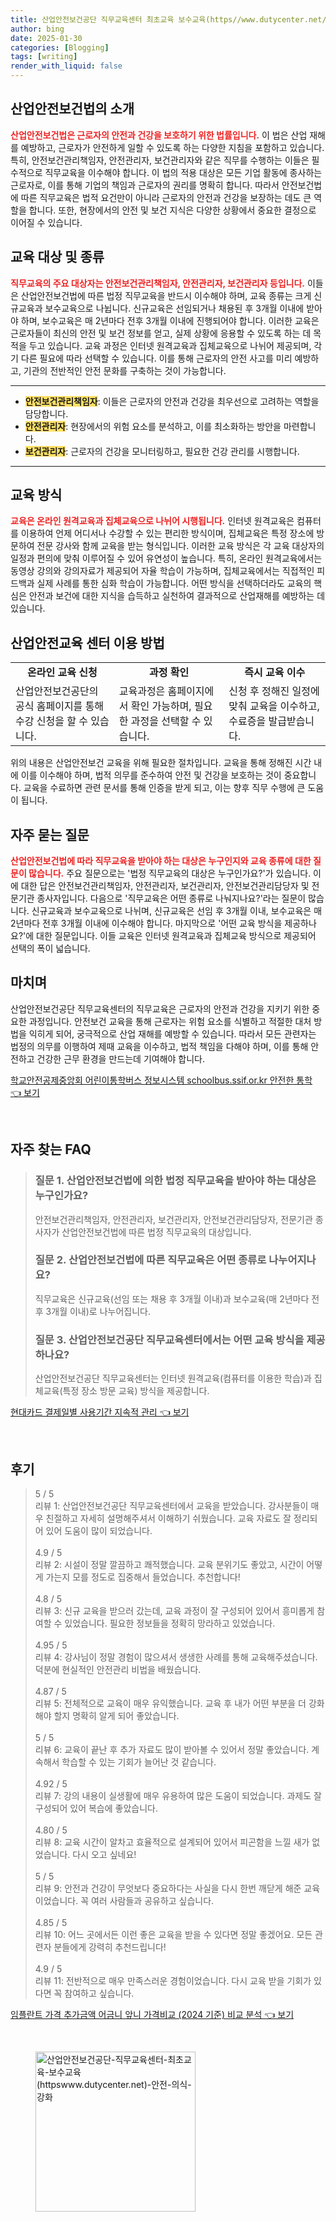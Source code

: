 ```yaml
---
title: 산업안전보건공단 직무교육센터 최초교육 보수교육(https//www.dutycenter.net/) 안전 의식 강화
author: bing
date: 2025-01-30
categories: [Blogging]
tags: [writing]
render_with_liquid: false
---
```



<h2 id='산업안전보건법소개'>산업안전보건법의 소개</h2>

<p><b><span style="color: #ee2323;">산업안전보건법은 근로자의 안전과 건강을 보호하기 위한 법률입니다.</span></b> 이 법은 산업 재해를 예방하고, 근로자가 안전하게 일할 수 있도록 하는 다양한 지침을 포함하고 있습니다. 특히, 안전보건관리책임자, 안전관리자, 보건관리자와 같은 직무를 수행하는 이들은 필수적으로 직무교육을 이수해야 합니다. 이 법의 적용 대상은 모든 기업 활동에 종사하는 근로자로, 이를 통해 기업의 책임과 근로자의 권리를 명확히 합니다. 따라서 안전보건법에 따른 직무교육은 법적 요건만이 아니라 근로자의 안전과 건강을 보장하는 데도 큰 역할을 합니다. 또한, 현장에서의 안전 및 보건 지식은 다양한 상황에서 중요한 결정으로 이어질 수 있습니다.</p>

<h2 id='교육대상'>교육 대상 및 종류</h2>

<p><b><span style="color: #ee2323;">직무교육의 주요 대상자는 안전보건관리책임자, 안전관리자, 보건관리자 등입니다.</span></b> 이들은 산업안전보건법에 따른 법정 직무교육을 반드시 이수해야 하며, 교육 종류는 크게 신규교육과 보수교육으로 나뉩니다. 신규교육은 선임되거나 채용된 후 3개월 이내에 받아야 하며, 보수교육은 매 2년마다 전후 3개월 이내에 진행되어야 합니다. 이러한 교육은 근로자들이 최신의 안전 및 보건 정보를 얻고, 실제 상황에 응용할 수 있도록 하는 데 목적을 두고 있습니다. 교육 과정은 인터넷 원격교육과 집체교육으로 나뉘어 제공되며, 각기 다른 필요에 따라 선택할 수 있습니다. 이를 통해 근로자의 안전 사고를 미리 예방하고, 기관의 전반적인 안전 문화를 구축하는 것이 가능합니다.</p>

<hr />

<ul>
    <li><b><span style="background-color: #ffe066;">안전보건관리책임자</span></b>: 이들은 근로자의 안전과 건강을 최우선으로 고려하는 역할을 담당합니다.</li>
    <li><b><span style="background-color: #ffe066;">안전관리자</span></b>: 현장에서의 위험 요소를 분석하고, 이를 최소화하는 방안을 마련합니다.</li>
    <li><b><span style="background-color: #ffe066;">보건관리자</span></b>: 근로자의 건강을 모니터링하고, 필요한 건강 관리를 시행합니다.</li>
</ul>

<hr />

<h2 id='교육방식'>교육 방식</h2>

<p><b><span style="color: #ee2323;">교육은 온라인 원격교육과 집체교육으로 나뉘어 시행됩니다.</span></b> 인터넷 원격교육은 컴퓨터를 이용하여 언제 어디서나 수강할 수 있는 편리한 방식이며, 집체교육은 특정 장소에 방문하여 전문 강사와 함께 교육을 받는 형식입니다. 이러한 교육 방식은 각 교육 대상자의 일정과 편의에 맞춰 이루어질 수 있어 유연성이 높습니다. 특히, 온라인 원격교육에서는 동영상 강의와 강의자료가 제공되어 자율 학습이 가능하며, 집체교육에서는 직접적인 피드백과 실제 사례를 통한 심화 학습이 가능합니다. 어떤 방식을 선택하더라도 교육의 핵심은 안전과 보건에 대한 지식을 습득하고 실천하여 결과적으로 산업재해를 예방하는 데 있습니다.</p>

<h2 id='산업안전교육센터'>산업안전교육 센터 이용 방법</h2>

<table>
    <tr>
        <td style="text-align: center; height: 17px;"><b>온라인 교육 신청</b></td>
        <td style="text-align: center; height: 17px;"><b>과정 확인</b></td>
        <td style="text-align: center; height: 17px;"><b>즉시 교육 이수</b></td>
    </tr>
    <tr>
        <td>산업안전보건공단의 공식 홈페이지를 통해 수강 신청을 할 수 있습니다.</td>
        <td>교육과정은 홈페이지에서 확인 가능하며, 필요한 과정을 선택할 수 있습니다.</td>
        <td>신청 후 정해진 일정에 맞춰 교육을 이수하고, 수료증을 발급받습니다.</td>
    </tr>
</table>

<p>위의 내용은 산업안전보건 교육을 위해 필요한 절차입니다. 교육을 통해 정해진 시간 내에 이를 이수해야 하며, 법적 의무를 준수하여 안전 및 건강을 보호하는 것이 중요합니다. 교육을 수료하면 관련 문서를 통해 인증을 받게 되고, 이는 향후 직무 수행에 큰 도움이 됩니다.</p>

<h2 id='자주묻는질문'>자주 묻는 질문</h2>

<p><b><span style="color: #ee2323;">산업안전보건법에 따라 직무교육을 받아야 하는 대상은 누구인지와 교육 종류에 대한 질문이 많습니다.</span></b> 주요 질문으로는 '법정 직무교육의 대상은 누구인가요?'가 있습니다. 이에 대한 답은 안전보건관리책임자, 안전관리자, 보건관리자, 안전보건관리담당자 및 전문기관 종사자입니다. 다음으로 '직무교육은 어떤 종류로 나눠지나요?'라는 질문이 많습니다. 신규교육과 보수교육으로 나뉘며, 신규교육은 선임 후 3개월 이내, 보수교육은 매 2년마다 전후 3개월 이내에 이수해야 합니다. 마지막으로 '어떤 교육 방식을 제공하나요?'에 대한 질문입니다. 이들 교육은 인터넷 원격교육과 집체교육 방식으로 제공되어 선택의 폭이 넓습니다.</p>

<h2 id='마치며'>마치며</h2>

<p>산업안전보건공단 직무교육센터의 직무교육은 근로자의 안전과 건강을 지키기 위한 중요한 과정입니다. 안전보건 교육을 통해 근로자는 위험 요소를 식별하고 적절한 대처 방법을 익히게 되어, 궁극적으로 산업 재해를 예방할 수 있습니다. 따라서 모든 관련자는 법정의 의무를 이행하여 제때 교육을 이수하고, 법적 책임을 다해야 하며, 이를 통해 안전하고 건강한 근무 환경을 만드는데 기여해야 합니다.</p>


<p><a class="click-button" title="학교안전공제중앙회 어린이통학버스 정보시스템 schoolbus.ssif.or.kr 안전한 통학" href="https://24nara.github.io/posts/%ED%95%99%EA%B5%90%EC%95%88%EC%A0%84%EA%B3%B5%EC%A0%9C%EC%A4%91%EC%95%99%ED%9A%8C-%EC%96%B4%EB%A6%B0%EC%9D%B4%ED%86%B5%ED%95%99%EB%B2%84%EC%8A%A4-%EC%A0%95%EB%B3%B4%EC%8B%9C%EC%8A%A4%ED%85%9C-schoolbus.ssif.or.kr-%EC%95%88%EC%A0%84%ED%95%9C-%ED%86%B5%ED%95%99/" rel="dofollow">학교안전공제중앙회 어린이통학버스 정보시스템 schoolbus.ssif.or.kr 안전한 통학 👈 보기</a></p><br>
<h2 id='자주_찾는_FAQ'>자주 찾는 FAQ</h2>
<div itemscope="" itemtype="https://schema.org/FAQPage"> 
<blockquote> 
<div itemscope="" itemprop="mainEntity" itemtype="https://schema.org/Question"> 
<h3 itemprop="name">질문 1. 산업안전보건법에 의한 법정 직무교육을 받아야 하는 대상은 누구인가요?</h3> 
<div itemscope="" itemprop="acceptedAnswer" itemtype="https://schema.org/Answer"> 
<span itemprop="text"> 
<p>안전보건관리책임자, 안전관리자, 보건관리자, 안전보건관리담당자, 전문기관 종사자가 산업안전보건법에 따른 법정 직무교육의 대상입니다.</p> 
</span> 
</div> 
</div> 
<div itemscope="" itemprop="mainEntity" itemtype="https://schema.org/Question"> 
<h3 itemprop="name">질문 2. 산업안전보건법에 따른 직무교육은 어떤 종류로 나누어지나요?</h3> 
<div itemscope="" itemprop="acceptedAnswer" itemtype="https://schema.org/Answer"> 
<span itemprop="text"> 
<p>직무교육은 신규교육(선임 또는 채용 후 3개월 이내)과 보수교육(매 2년마다 전후 3개월 이내)로 나누어집니다.</p> 
</span> 
</div> 
</div> 
<div itemscope="" itemprop="mainEntity" itemtype="https://schema.org/Question"> 
<h3 itemprop="name">질문 3. 산업안전보건공단 직무교육센터에서는 어떤 교육 방식을 제공하나요?</h3> 
<div itemscope="" itemprop="acceptedAnswer" itemtype="https://schema.org/Answer"> 
<span itemprop="text"> 
<p>산업안전보건공단 직무교육센터는 인터넷 원격교육(컴퓨터를 이용한 학습)과 집체교육(특정 장소 방문 교육) 방식을 제공합니다.</p> 
</span> 
</div> 
</div> 
</blockquote> 
</div>
<p><a class="click-button" title="현대카드 결제일별 사용기간 지속적 관리" href="https://24nara.github.io/posts/%ED%98%84%EB%8C%80%EC%B9%B4%EB%93%9C-%EA%B2%B0%EC%A0%9C%EC%9D%BC%EB%B3%84-%EC%82%AC%EC%9A%A9%EA%B8%B0%EA%B0%84-%EC%A7%80%EC%86%8D%EC%A0%81-%EA%B4%80%EB%A6%AC/" rel="dofollow">현대카드 결제일별 사용기간 지속적 관리 👈 보기</a></p><br>
<h2 id='후기'>후기</h2>
<div itemscope itemtype="https://schema.org/Product">
  <blockquote>
  <div itemprop="review" itemscope itemtype="https://schema.org/Review">
      <div itemprop="reviewRating" itemscope itemtype="https://schema.org/Rating"> <span itemprop="ratingValue">5</span> / <span itemprop="bestRating">5</span> </div>
      <span itemprop="reviewBody">리뷰 1: 산업안전보건공단 직무교육센터에서 교육을 받았습니다. 강사분들이 매우 친절하고 자세히 설명해주셔서 이해하기 쉬웠습니다. 교육 자료도 잘 정리되어 있어 도움이 많이 되었습니다.</span>
  </div>
  <br>
  <div itemprop="review" itemscope itemtype="https://schema.org/Review">
      <div itemprop="reviewRating" itemscope itemtype="https://schema.org/Rating"> <span itemprop="ratingValue">4.9</span> / <span itemprop="bestRating">5</span> </div>
      <span itemprop="reviewBody">리뷰 2: 시설이 정말 깔끔하고 쾌적했습니다. 교육 분위기도 좋았고, 시간이 어떻게 가는지 모를 정도로 집중해서 들었습니다. 추천합니다!</span>
  </div>
  <br>
  <div itemprop="review" itemscope itemtype="https://schema.org/Review">
      <div itemprop="reviewRating" itemscope itemtype="https://schema.org/Rating"> <span itemprop="ratingValue">4.8</span> / <span itemprop="bestRating">5</span> </div>
      <span itemprop="reviewBody">리뷰 3: 신규 교육을 받으러 갔는데, 교육 과정이 잘 구성되어 있어서 흥미롭게 참여할 수 있었습니다. 필요한 정보들을 정확히 망라하고 있었습니다.</span>
  </div>
  <br>
  <div itemprop="review" itemscope itemtype="https://schema.org/Review">
      <div itemprop="reviewRating" itemscope itemtype="https://schema.org/Rating"> <span itemprop="ratingValue">4.95</span> / <span itemprop="bestRating">5</span> </div>
      <span itemprop="reviewBody">리뷰 4: 강사님이 정말 경험이 많으셔서 생생한 사례를 통해 교육해주셨습니다. 덕분에 현실적인 안전관리 비법을 배웠습니다.</span>
  </div>
  <br>
  <div itemprop="review" itemscope itemtype="https://schema.org/Review">
      <div itemprop="reviewRating" itemscope itemtype="https://schema.org/Rating"> <span itemprop="ratingValue">4.87</span> / <span itemprop="bestRating">5</span> </div>
      <span itemprop="reviewBody">리뷰 5: 전체적으로 교육이 매우 유익했습니다. 교육 후 내가 어떤 부분을 더 강화해야 할지 명확히 알게 되어 좋았습니다.</span>
  </div>
  <br>
  <div itemprop="review" itemscope itemtype="https://schema.org/Review">
      <div itemprop="reviewRating" itemscope itemtype="https://schema.org/Rating"> <span itemprop="ratingValue">5</span> / <span itemprop="bestRating">5</span> </div>
      <span itemprop="reviewBody">리뷰 6: 교육이 끝난 후 추가 자료도 많이 받아볼 수 있어서 정말 좋았습니다. 계속해서 학습할 수 있는 기회가 늘어난 것 같습니다.</span>
  </div>
  <br>
  <div itemprop="review" itemscope itemtype="https://schema.org/Review">
      <div itemprop="reviewRating" itemscope itemtype="https://schema.org/Rating"> <span itemprop="ratingValue">4.92</span> / <span itemprop="bestRating">5</span> </div>
      <span itemprop="reviewBody">리뷰 7: 강의 내용이 실생활에 매우 유용하여 많은 도움이 되었습니다. 과제도 잘 구성되어 있어 복습에 좋았습니다.</span>
  </div>
  <br>
  <div itemprop="review" itemscope itemtype="https://schema.org/Review">
      <div itemprop="reviewRating" itemscope itemtype="https://schema.org/Rating"> <span itemprop="ratingValue">4.80</span> / <span itemprop="bestRating">5</span> </div>
      <span itemprop="reviewBody">리뷰 8: 교육 시간이 알차고 효율적으로 설계되어 있어서 피곤함을 느낄 새가 없었습니다. 다시 오고 싶네요!</span>
  </div>
  <br>
  <div itemprop="review" itemscope itemtype="https://schema.org/Review">
      <div itemprop="reviewRating" itemscope itemtype="https://schema.org/Rating"> <span itemprop="ratingValue">5</span> / <span itemprop="bestRating">5</span> </div>
      <span itemprop="reviewBody">리뷰 9: 안전과 건강이 무엇보다 중요하다는 사실을 다시 한번 깨닫게 해준 교육이었습니다. 꼭 여러 사람들과 공유하고 싶습니다.</span>
  </div>
  <br>
  <div itemprop="review" itemscope itemtype="https://schema.org/Review">
      <div itemprop="reviewRating" itemscope itemtype="https://schema.org/Rating"> <span itemprop="ratingValue">4.85</span> / <span itemprop="bestRating">5</span> </div>
      <span itemprop="reviewBody">리뷰 10: 어느 곳에서든 이런 좋은 교육을 받을 수 있다면 정말 좋겠어요. 모든 관련자 분들에게 강력히 추천드립니다!</span>
  </div>
  <br>
  <div itemprop="review" itemscope itemtype="https://schema.org/Review">
      <div itemprop="reviewRating" itemscope itemtype="https://schema.org/Rating"> <span itemprop="ratingValue">4.9</span> / <span itemprop="bestRating">5</span> </div>
      <span itemprop="reviewBody">리뷰 11: 전반적으로 매우 만족스러운 경험이었습니다. 다시 교육 받을 기회가 있다면 꼭 참여하고 싶습니다.</span>
  </div>
  </blockquote>
</div>
<p><a class="click-button" title="임플란트 가격 추가금액 어금니 앞니 가격비교 (2024 기준) 비교 분석" href="https://24nara.github.io/posts/%EC%9E%84%ED%94%8C%EB%9E%80%ED%8A%B8-%EA%B0%80%EA%B2%A9-%EC%B6%94%EA%B0%80%EA%B8%88%EC%95%A1-%EC%96%B4%EA%B8%88%EB%8B%88-%EC%95%9E%EB%8B%88-%EA%B0%80%EA%B2%A9%EB%B9%84%EA%B5%90-(2024-%EA%B8%B0%EC%A4%80)-%EB%B9%84%EA%B5%90-%EB%B6%84%EC%84%9D/" rel="dofollow">임플란트 가격 추가금액 어금니 앞니 가격비교 (2024 기준) 비교 분석 👈 보기</a></p><br>
<figure class="image"><img src="https://24nara.github.io/assets/img/thumbnail/산업안전보건공단-직무교육센터-최초교육-보수교육(httpswww.dutycenter.net)-안전-의식-강화.webp" alt="산업안전보건공단-직무교육센터-최초교육-보수교육(httpswww.dutycenter.net)-안전-의식-강화" width="256" height="256"></figure>